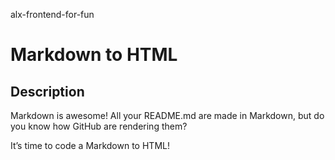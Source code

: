 alx-frontend-for-fun
# Markdown to HTML

## Description
Markdown is awesome! All your README.md are made in Markdown, but do you know how GitHub are rendering them?

It’s time to code a Markdown to HTML!


